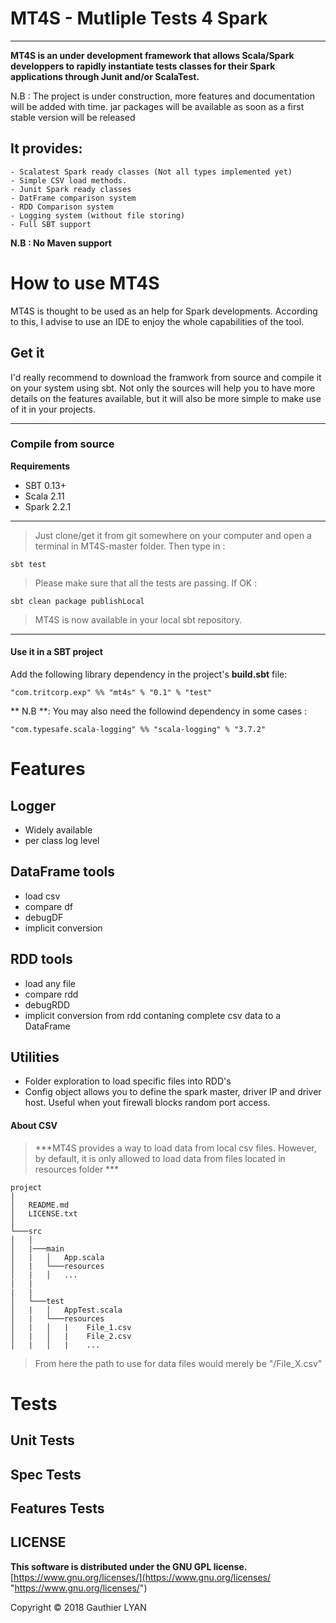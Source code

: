 # MT4S - Mutliple Tests 4 Spark #

----------

**MT4S is an under development framework that allows Scala/Spark developpers to rapidly instantiate tests classes for their Spark applications through Junit and/or ScalaTest.**

N.B : The project is under construction, more features and documentation will be added with time. jar packages will be available as soon as a first stable version will be released

## It provides: ##

	- Scalatest Spark ready classes (Not all types implemented yet)
	- Simple CSV load methods.
	- Junit Spark ready classes
	- DatFrame comparison system
	- RDD Comparison system
	- Logging system (without file storing)
	- Full SBT support 
	
**N.B : No Maven support**


# How to use MT4S
MT4S is thought to be used as an help for Spark developments. According to this, I advise to use an IDE to enjoy the whole capabilities of the tool.

## Get it
 
 I'd really recommend to download the framwork from source  and compile it on your system using sbt. Not only the sources will help you to have more details on the features available, but it will also be more simple to make use of it in your projects.
 
***
### Compile from source 

**Requirements**

- SBT 0.13+
- Scala 2.11
- Spark 2.2.1

***

>Just clone/get it from git somewhere on your computer and open a terminal in MT4S-master folder.
Then type in :

```
sbt test
```

 >Please make sure that all the tests are passing.
If OK :

```
sbt clean package publishLocal
```
>MT4S is now available in your local sbt repository.

***
#### Use it in a SBT project
Add the following library dependency in the project's **build.sbt** file:
```
"com.tritcorp.exp" %% "mt4s" % "0.1" % "test"
```
** N.B **: You may also need the followind dependency in some cases :

```
"com.typesafe.scala-logging" %% "scala-logging" % "3.7.2"
```

# Features

## Logger

- Widely available
- per class log level

## DataFrame tools

- load csv 
- compare df
- debugDF
- implicit conversion

## RDD tools

- load any file
- compare rdd
- debugRDD
- implicit conversion from rdd contaning complete csv data to a DataFrame

## Utilities

- Folder exploration to load specific files into RDD's
- Config object allows you to define the spark master, driver IP and driver host. Useful when yout firewall blocks random port access.


#### About CSV

> ***MT4S provides a way to load data from local csv files. However, by default,  it is only allowed to load data from files located in resources folder ***

```
project
|
│   README.md
│   LICENSE.txt    
│
└───src
│   │
│   |───main
│   |   │   App.scala
│   |   └───resources
│   |   │   ...
|   |
|   |
│   └───test
│   |   │   AppTest.scala
│   |   └───resources
│   |   │   |    File_1.csv
│   |   │   |    File_2.csv
│   |   │   |    ...

```
> From here the path to use for data files would merely be "/File_X.csv"

# Tests

## Unit Tests

## Spec Tests

## Features Tests

## LICENSE ##
**This software is distributed under the GNU GPL license.**
[https://www.gnu.org/licenses/](https://www.gnu.org/licenses/ "https://www.gnu.org/licenses/")

Copyright © 2018 Gauthier LYAN
